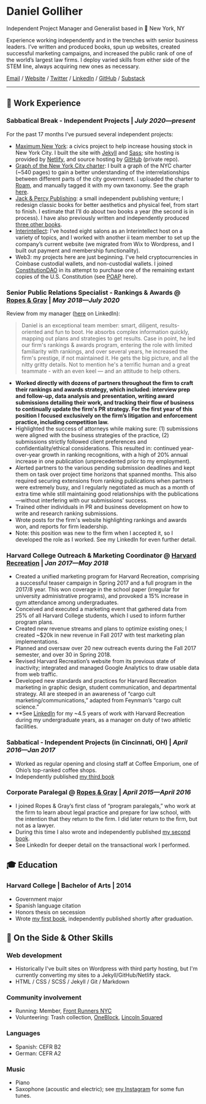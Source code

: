 # Daniel Golliher

Independent Project Manager and Generalist based in 📍 New York, NY   

Experience working independently and in the trenches with senior business leaders. I’ve written and produced books, spun up websites, created successful marketing campaigns, and increased the public rank of one of the world’s largest law firms. I deploy varied skills from either side of the STEM line, always acquiring new ones as necessary. 

[Email](mailto:danielgolliher@gmail.com) / [Website](https://danielgolliher.com/) / [Twitter](https://twitter.com/danielgolliher) / [LinkedIn](https://www.linkedin.com/in/danielgolliher/)	/ [GitHub](https://github.com/danielgolliher/) / [Substack](https://golliher.substack.com)

---

## 💼 Work Experience

### **Sabbatical Break - Independent Projects** | _July 2020—present_

For the past 17 months I’ve pursued several independent projects:

* [Maximum New York](https://maximumnewyork.com/): a civics project to help increase housing stock in New York City. I built the site with [Jekyll](https://jekyllrb.com/) and [Sass](https://sass-lang.com/); site hosting is provided by [Netlify](https://www.netlify.com/), and source hosting by [GitHub](https://github.com/danielgolliher) (private repo). 
* [Graph of the New York City charter](https://golliher.substack.com/p/understanding-nycs-government): I built a graph of the NYC charter (~540 pages) to gain a better understanding of the interrelationships between different parts of the city government. I uploaded the charter to [Roam](https://roamresearch.com/), and manually tagged it with my own taxonomy. See the graph [here](https://roamresearch.com/#/app/NYC_govt/graph).  
* [Jack & Percy Publishing](https://jackandpercypublishing.wordpress.com/): a small independent publishing venture; I redesign classic books for better aesthetics and physical feel, from start to finish. I estimate that I’ll do about two books a year (the second is in process). I have also previously written and independently produced [three other books](https://www.amazon.com/Daniel-Golliher/e/B00MW9N79I). 
* [Interintellect](https://interintellect.com/): I’ve hosted eight salons as an Interintellect host on a variety of topics, and I worked with another ii team member to set up the company’s current website (we migrated from Wix to Wordpress, and I built out payment and membership functionality).
* Web3: my projects here are just beginning. I've held cryptocurrencies in Coinbase custodial wallets, and non-custodial wallets. I joined [ConstitutionDAO](https://www.constitutiondao.com/) in its attempt to purchase one of the remaining extant copies of the U.S. Constitution (see [POAP](https://app.poap.xyz/scan/0xF7A1d0244079EEae41b520a53427B8aD6D128B65) here).  

### **Senior Public Relations Specialist - Rankings & Awards** @ [Ropes & Gray](https://ropesgray.com) | _May 2018—July 2020_

Review from my manager ([here](https://www.linkedin.com/in/danielgolliher/) on LinkedIn):
> Daniel is an exceptional team member: smart, diligent, results-oriented and fun to boot. He absorbs complex information quickly, mapping out plans and strategies to get results. Case in point, he led our firm's rankings & awards program, entering the role with limited familiarity with rankings, and over several years, he increased the firm's prestige, if not maintained it. He gets the big picture, and all the nitty gritty details. Not to mention he's a terrific human and a great teammate - with an even keel — and an attitude to help others.

* **Worked directly with dozens of partners throughout the firm to craft their rankings and awards strategy, which included: interview prep and follow-up, data analysis and presentation, writing award submissions detailing their work, and tracking their flow of business to continually update the firm's PR strategy. For the first year of this position I focused exclusively on the firm’s litigation and enforcement practice, including competition law.** 
* Highlighted the success of attorneys while making sure: (1) submissions were aligned with the business strategies of the practice, (2) submissions strictly followed client preferences and confidentiality/ethical considerations. This resulted in: continued year-over-year growth in ranking recognitions, with a high of 20% annual increase in one publication (unprecedented prior to my employment). 
* Alerted partners to the various pending submission deadlines and kept them on task over project time horizons that spanned months. This also required securing extensions from ranking publications when partners were extremely busy, and I regularly negotiated as much as a month of extra time while still maintaining good relationships with the publications—without interfering with our submissions’ success. 
* Trained other individuals in PR and business development on how to write and research ranking submissions.
* Wrote posts for the firm's website highlighting rankings and awards won, and reports for firm leadership.
* Note: this position was new to the firm when I accepted it, so I developed the role as I worked. See my LinkedIn for even further detail.

### **Harvard College Outreach & Marketing Coordinator** @ [Harvard Recreation](https://recreation.gocrimson.com) | _Jan 2017—May 2018_

* Created a unified marketing program for Harvard Recreation, comprising a successful teaser campaign in Spring 2017 and a full program in the 2017/8 year. This won coverage in the school paper (irregular for university administrative programs), and provoked a 15% increase in gym attendance among undergraduates. 
* Conceived and executed a marketing event that gathered data from 25% of all Harvard College students, which I used to inform further program plans.
* Created new revenue streams and plans to optimize existing ones; I created ~$20k in new revenue in Fall 2017 with test marketing plan implementations.
* Planned and oversaw over 20 new outreach events during the Fall 2017 semester, and over 30 in Spring 2018.
* Revised Harvard Recreation’s website from its previous state of inactivity; integrated and managed Google Analytics to draw usable data from web traffic.
* Developed new standards and practices for Harvard Recreation marketing in graphic design, student communication, and departmental strategy. All are steeped in an awareness of “cargo cult marketing/communications,” adapted from Feynman’s “cargo cult science.”
* **See [LinkedIn](https://www.linkedin.com/in/danielgolliher/) for my ~4.5 years of work with Harvard Recreation during my undergraduate years, as a manager on duty of two athletic facilities. 

### **Sabbatical - Independent Projects (in Cincinnati, OH)** | _April 2016—Jan 2017_

* Worked as regular opening and closing staff at Coffee Emporium, one of Ohio’s top-ranked coffee shops.
* Independently published [my third book](https://www.amazon.com/Dear-Wayne-County-Daniel-Golliher/dp/1539678571/)

### **Corporate Paralegal** @ [Ropes & Gray](https://ropesgray.com) | _April 2015—April 2016_

* I joined Ropes & Gray’s first class of “program paralegals,” who work at the firm to learn about legal practice and prepare for law school, with the intention that they return to the firm. I did later return to the firm, but not as a lawyer.
* During this time I also wrote and independently published [my second book](https://www.amazon.com/gp/product/197624708X/).
* See LinkedIn for deeper detail on the transactional work I performed.

## 🎓 Education

### **Harvard College** | Bachelor of Arts | 2014
* Government major 
* Spanish language citation
* Honors thesis on secession
* Wrote [my first book](https://www.amazon.com/gp/product/1500308625/), independently published shortly after graduation.

## 📌 On the Side & Other Skills

### Web development
* Historically I've built sites on Wordpress with third party hosting, but I'm currently converting my sites to a Jekyll/GitHub/Netlify stack.
* HTML / CSS / SCSS / Jekyll / Git / Markdown

### Community involvement
* Running: Member, [Front Runners NYC](https://frny.org/)	
* Volunteering: Trash collection, [OneBlock](https://oneblockuws.org/), [Lincoln Squared](https://lincolnsquared.nyc)

### Languages 
* Spanish: CEFR B2
* German: CEFR A2

### Music 
* Piano
* Saxophone (acoustic and electric); see [my Instagram](https://instagram.com/danielgolliher) for some fun tunes.